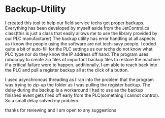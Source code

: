 # Backup-Utility
I created this tool to help our field service techs get proper backups.
Everything has been developed by myself aside from the JetControl.cs class(this is just a class that easily allows me to use the library provided by our PLC manufacturer)
The backup utility has error handling at all aspects as i know the people using the software are not tech-savy people. 
I coded quite a bit of auto-fill for the PLC settings as our techs do not know what PLC type nor do they know the IP address off hand. 
The program uses robocopy to create zip files of important backup files to restore the machine if a critical failure were to happen.
additionally, I am able to reach back into the PLC and pull a register backup all at the click of a button. 

I used asynchronous threading as I ran into the problem that the program was trying to zip-up the folder as I was pulling the register backup. The delay during the backup is a workaround I had to use as the backup finished event gets fired off early from the PLC(something I cannot control). So a small delay solved my problem.

thanks for reviewing and I am open to any suggestions
